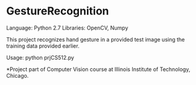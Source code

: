 # GestureRecognition

Language: Python 2.7
Libraries: OpenCV, Numpy

This project recognizes hand gesture in a provided test image using the training data provided earlier.

Usage: python prjCS512.py <path to test images>

*Project part of Computer Vision course at Illinois Institute of Technology, Chicago.
